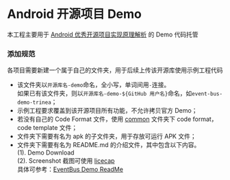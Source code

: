 Android 开源项目 Demo
=========================

本工程主要用于 [Android 优秀开源项目实现原理解析](https://github.com/android-cn/android-open-project-analysis) 的 Demo 代码托管

### 添加规范
各项目需要新建一个属于自己的文件夹，用于后续上传该开源库使用示例工程代码  
- 该文件夹以`开源库名-demo`命名，全小写，单词间用`-`连接。  
如果已有该文件夹，则以`开源库名-demo-${GitHub 用户名}`命名，如`event-bus-demo-trinea`；  
- 示例工程要求覆盖到该开源项目所有功能，不允许拷贝官方 Demo；  
- 若没有自己的 Code Format 文件，使用 [common](common) 文件夹下 code format，code template 文件；  
- 文件夹下需要有名为 apk 的子文件夹，用于存放可运行 APK 文件；  
- 文件夹下需要有名为 README.md 的介绍文件，其中包含以下内容。  
(1). Demo Download  
(2). Screenshot 截图可使用 [licecap](http://www.cockos.com/licecap/)  
具体可参考：[EventBus Demo ReadMe](event-bus-demo)  
